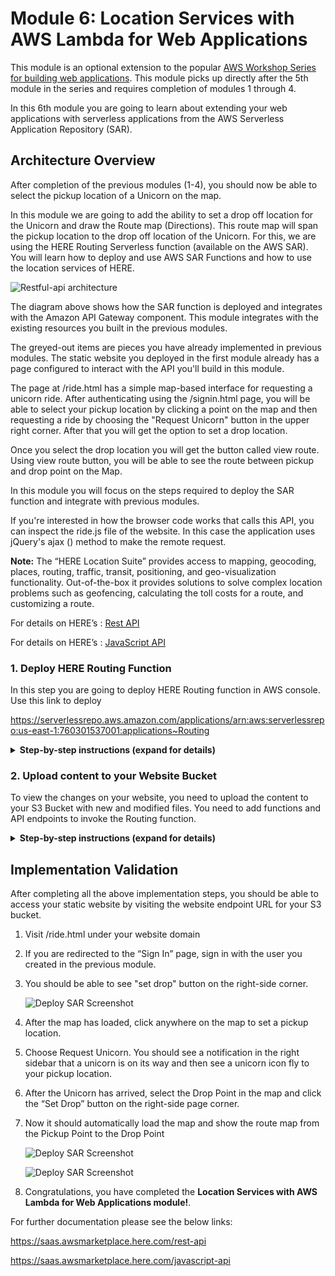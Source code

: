 # Module 6: Location Services with AWS Lambda for Web Applications

This module is an optional extension to the popular [AWS Workshop Series for building web applications](https://github.com/aws-samples/aws-serverless-workshops/tree/master/WebApplication). This module picks up directly after the 5th module in the series and requires completion of modules 1 through 4.

In this 6th module you are going to learn about extending your web applications with serverless applications from the AWS Serverless Application Repository (SAR).

## Architecture Overview

After completion of the previous modules (1-4), you should now be able to select the pickup location of a Unicorn on the map. 

In this module we are going to add the ability to set a drop off location for the Unicorn and draw the Route map (Directions). This route map will span the pickup location to the drop off location of the Unicorn. For this, we are using the HERE Routing Serverless function (available on the AWS SAR). You will learn how to deploy and use AWS SAR Functions and how to use the location services of HERE.

![Restful-api architecture](../web-application/Routing_images/restful-api-architecture2.jpg)

The diagram above shows how the SAR function is deployed and integrates with the Amazon API Gateway component. This module integrates with the existing resources you built in the previous modules. 

The greyed-out items are pieces you have already implemented in previous modules. The static website you deployed in the first module already has a page configured to interact with the API you'll build in this module. 

The page at /ride.html has a simple map-based interface for requesting a unicorn ride. After authenticating using the /signin.html page, you will be able to select your pickup location by clicking a point on the map and then requesting a ride by choosing the "Request Unicorn" button in the upper right corner. After that you will get the option to set a drop location. 

Once you select the drop location you will get the button called view route. Using view route button, you will be able to see the route between pickup and drop point on the Map.

In this module you will focus on the steps required to deploy the SAR function and integrate with previous modules.

If you're interested in how the browser code works that calls this API, you can inspect the ride.js file of the website. In this case the application uses jQuery's ajax () method to make the remote request.

<strong>Note:</strong> The “HERE Location Suite” provides access to mapping, geocoding, places, routing, traffic, transit, positioning, and geo-visualization functionality. Out-of-the-box it provides solutions to solve complex location problems such as geofencing, calculating the toll costs for a route, and customizing a route. 

For details on HERE’s : [Rest API](https://saas.awsmarketplace.here.com/rest-api)

For details on HERE’s : [JavaScript API](https://saas.awsmarketplace.here.com/javascript-api)

### 1. Deploy HERE Routing Function

In this step you are going to deploy HERE Routing function in AWS console. Use this link to deploy 

https://serverlessrepo.aws.amazon.com/applications/arn:aws:serverlessrepo:us-east-1:760301537001:applications~Routing

<details>
<summary><strong>Step-by-step instructions (expand for details)</strong></summary><p>

1. Click on below URL link, it leads to AWS Routing SAR function 
     https://serverlessrepo.aws.amazon.com/applications/arn:aws:serverlessrepo:us-east-1:760301537001:applications~Routing
     
     ![Deploy SAR Screenshot](../web-application/Routing_images/rotingdeploy.PNG)

1. For deployment of this function you need to have HERE Account, so first sign up for HERE account

1. Sign up for a free or paid plan on
     https://aws.amazon.com/marketplace/pp/B07JPLG9SR/?ref=_ptnr_aws_sar
     

     ![Deploy SAR Screenshot](../web-application/Routing_images/Here_Credentials_0.png)
     
1. Provide your basic details and Register for your HERE account

1. After successful registration, the HERE Portal will generate your app_id and app_code. It may take few minutes to generate your credentials

1. Once complete you should see a screen like this containing your app_id & app_code.

   ![Deploy SAR Screenshot](../web-application/Routing_images/Here_Credentials_3.png)

1. Save your HERE Location Services API app_id & app_code. Next, we will use this credentials to deploy the function.

1. Go back to the function deployment page.

3. Find the “Deploy” button on the right corner of the page, click on “Deploy” button. It provides the environmental set up for the function.

4. On the next page, find the Application settings in the bottom right corner of the page.

     ![Deploy SAR Screenshot](../web-application/Routing_images/RoutingFunctionDeploy2.png)

5. Preferably use the Default Application name. 

6. Enter your HERE app_id and app_code which you have created earlier

7. Click “Deploy” to deploy your function.

8. It may take few minutes of your time to create and deploy the function, once it’s deployed successfully you will get a message ‘Your application has been deployed’.

     ![Deploy SAR Screenshot](../web-application/Routing_images/RoutingFunctionDeploy3.png)

9. Once you see a success message, click on the “Test app” button, it will open your Lambda function which you have deployed..

1. Click on the API Gateway, to generate an endpoint to access your function.

1. Note down the complete API endpoint to configure with your bucket.

     ![Deploy SAR Screenshot](../web-application/Routing_images/RoutingFunctionDeploy4.PNG)
</p></details>

### 2. Upload content to your Website Bucket

To view the changes on your website, you need to upload the content to your S3 Bucket with new and modified files. You need to add functions and API endpoints to invoke the Routing function.

<details>
<summary><strong>Step-by-step instructions (expand for details)</strong></summary><p>

1. Go to AWS Management Console.

1. In the AWS Management Console choose Services then select S3 under Storage.

1. Select your bucket which you have created and used in the previous modules.

1. Click the link below and download the zip file (website_files.zip) and extract it to your local machine.

    https://github.com/iyyappan16/here_aws/blob/master/devrel-workshops/aws-serverless/web-application/website_files.zip
     
2. Browse to the directory where you saved the files locally which you have downloaded in previous step. Open the file “ride.js” with any text editor. 

3. Find the function “handleViewRoute” in ride.js code, In ajax URL enter/paste the API endpoint which you have noted in step-2

     ![Deploy SAR Screenshot](../web-application/Routing_images/RoutingFunctionDeploy6.png)

1. Save the file.

1. Go back to AWS Console -> S3 Bucket Page, here you need to upload (add/replace) 4 files Choose Upload

1. In overview tab, find the ‘css’ folder and open it, click on upload button and now click on “Add files” to browse to the directory where you saved the files locally which you have downloaded in previous step select ‘routing.css’ file inside css folder and click on upload or you can drag and drop the file from the local directly.

1. Go back to the S3 bucket main overview tab, find the ‘js’ folder and open it, click on upload button and now click on “Add files” browse to the directory where you saved the files locally which you have downloaded in previous step select ‘ride.js’ & ‘map.js’ files and upload

1. Go back to the S3 bucket main overview tab, click on upload button and now click on “Add files” browse to the directory where you saved the files locally which you have downloaded in previous step select ‘ride.html’ file and upload
          
     ![Deploy SAR Screenshot](../web-application/Routing_images/RoutingFunctionDeploy7.png)
     

     **File List:**
     
     HTML file:
     ride.html – Map UI has been modified and Set Drop UI has been added additionally
     
     CSS folder:
     route.css – It help us to get the route map UI
     
     JS folder:
     ride.js – Additionally included a function to handle the routing request from ride.html
     map.js – Invoked the here map and displays the route from Pick to Drop Location

</p></details>

## Implementation Validation

After completing all the above implementation steps, you should be able to access your static website by visiting the website endpoint URL for your S3 bucket.

<p>
     
1. Visit /ride.html under your website domain

1. If you are redirected to the “Sign In” page, sign in with the user you created in the previous module.

1. You should be able to see "set drop" button on the right-side corner.

     ![Deploy SAR Screenshot](../web-application/Routing_images/RoutingFunctionDeploy8.png)

1. After the map has loaded, click anywhere on the map to set a pickup location. 

1. Choose Request Unicorn. You should see a notification in the right sidebar that a unicorn is on its way and then see a unicorn icon fly to your pickup location.

1. After the Unicorn has arrived, select the Drop Point in the map and click the “Set Drop” button on the right-side page corner.

1. Now it should automatically load the map and show the route map from the Pickup Point to the Drop Point

     ![Deploy SAR Screenshot](../web-application/Routing_images/RoutingFunctionDeploy9.png)
     
     ![Deploy SAR Screenshot](../web-application/Routing_images/RoutingFunctionDeploy10.png)

1. Congratulations, you have completed the **Location Services with AWS Lambda for Web Applications module!**.

</p>

For further documentation please see the below links:
     
   https://saas.awsmarketplace.here.com/rest-api 
     
   https://saas.awsmarketplace.here.com/javascript-api







